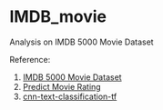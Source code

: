 # IMDB_movie
Analysis on IMDB 5000 Movie Dataset

Reference:
1. [IMDB 5000 Movie Dataset](https://www.kaggle.com/carolzhangdc/imdb-5000-movie-dataset)
2. [Predict Movie Rating](https://blog.nycdatascience.com/student-works/machine-learning/movie-rating-prediction/)
3. [cnn-text-classification-tf](https://github.com/dennybritz/cnn-text-classification-tf)
